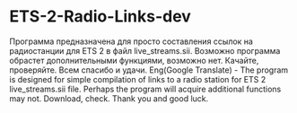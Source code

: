 # ETS-2-Radio-Links-dev
Программа предназначена для просто составления ссылок на радиостанции для ETS 2 в файл live_streams.sii. Возможно программа обрастет дополнительными функциями, возможно нет. Качайте, проверяйте. Всем спасибо и удачи.
Eng(Google Translate) - The program is designed for simple compilation of links to a radio station for ETS 2 live_streams.sii file. Perhaps the program will acquire additional functions may not. Download, check. Thank you and good luck.
